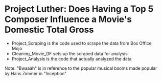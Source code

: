 # Project Luther: Does Having a Top 5 Composer Influence a Movie's Domestic Total Gross

* Project_Scraping is the code used to scrape the data from Box Office Mojo
* Cleaning_Movie_DF sets up the scraped data for analysis
* Project_Analysis is the code that actually analyzed the data

Note: "Bwaaah" is in reference to the popular musical booms made popular by Hans Zimmer in "Inception"
